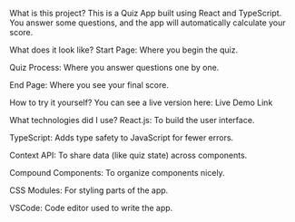 What is this project?
This is a Quiz App built using React and TypeScript.
You answer some questions, and the app will automatically calculate your score.

What does it look like?
Start Page: Where you begin the quiz.

Quiz Process: Where you answer questions one by one.

End Page: Where you see your final score.

How to try it yourself?
You can see a live version here:
Live Demo Link

What technologies did I use?
React.js: To build the user interface.

TypeScript: Adds type safety to JavaScript for fewer errors.

Context API: To share data (like quiz state) across components.

Compound Components: To organize components nicely.

CSS Modules: For styling parts of the app.

VSCode: Code editor used to write the app.

